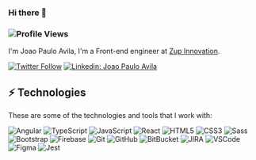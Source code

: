 ### Hi there 👋

### ![Profile Views](http://estruyf-github.azurewebsites.net/api/VisitorHit?user=joaopavila&repo=joaopavila&countColorcountColor)

I'm Joao Paulo Avila, I'm a Front-end engineer at [Zup Innovation](https://www.zup.com.br/).

[![Twitter Follow](https://img.shields.io/twitter/follow/joaopaulo_avila)](https://twitter.com/joaopaulo_avila)
[![Linkedin: Joao Paulo Avila](https://img.shields.io/badge/-Linkedin-blue?style=flat-square&logo=Linkedin&logoColor=white&link=https://www.linkedin.com/in/joao-paulo-avila-a6173871/)](https://www.linkedin.com/in/joao-paulo-avila-a6173871/)

## ⚡ Technologies

These are some of the technologies and tools that I work with:

![Angular](https://img.shields.io/badge/-Angular-DD0031?style=for-the-badge&logo=angular)
![TypeScript](https://img.shields.io/badge/-TypeScript-007ACC?style=for-the-badge&logo=typescript)
![JavaScript](https://img.shields.io/badge/-JavaScript-black?style=for-the-badge&logo=javascript)
![React](https://img.shields.io/badge/-react-black?style=for-the-badge&logo=react)
![HTML5](https://img.shields.io/badge/-HTML5-E34F26?style=for-the-badge&logo=html5&logoColor=white)
![CSS3](https://img.shields.io/badge/-CSS3-1572B6?style=for-the-badge&logo=css3)
![Sass](https://img.shields.io/badge/-Sass-CC6699?style=for-the-badge&logo=sass&logoColor=white)
![Bootstrap](https://img.shields.io/badge/-Bootstrap-563D7C?style=for-the-badge&logo=bootstrap)
![Firebase](https://img.shields.io/badge/Firebase-FFCA28?style=for-the-badge&logo=firebase&logoColor=white)
![Git](https://img.shields.io/badge/-Git-black?style=for-the-badge&logo=git)
![GitHub](https://img.shields.io/badge/-GitHub-181717?style=for-the-badge&logo=github)
![BitBucket](https://img.shields.io/badge/-BitBucket-darkblue?style=for-the-badge&logo=bitbucket)
![JIRA](https://img.shields.io/badge/-JIRA-0052CC?style=for-the-badge&logo=jira)
![VSCode](https://img.shields.io/badge/-VSCode-007ACC?style=for-the-badge&logo=visual-studio-code&logoColor=white)
![Figma](https://img.shields.io/badge/-Figma-black?style=for-the-badge&logo=figma)
![Jest](https://img.shields.io/badge/-jest-green?style=for-the-badge&logo=jest)
